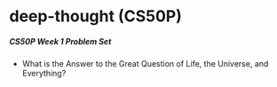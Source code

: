 # deep-thought (CS50P)

##### CS50P Week 1 Problem Set
* What is the Answer to the Great Question of Life, the Universe, and Everything?
